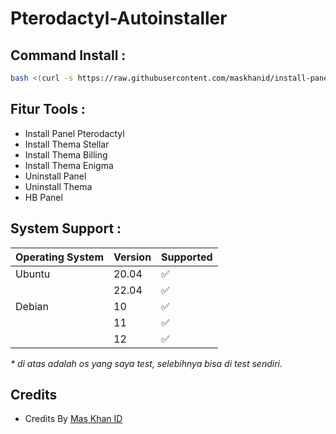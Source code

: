 # Pterodactyl-Autoinstaller



## Command Install :

```bash
bash <(curl -s https://raw.githubusercontent.com/maskhanid/install-panel/main/install.sh)
```

## Fitur Tools :
- Install Panel Pterodactyl
- Install Thema Stellar
- Install Thema Billing
- Install Thema Enigma
- Uninstall Panel
- Uninstall Thema
- HB Panel

## System Support :

| Operating System | Version | Supported          |
| ---------------- | ------- | ------------------ |
| Ubuntu           | 20.04   | :white_check_mark: |
|                  | 22.04   | :white_check_mark: |
| Debian           | 10      | :white_check_mark: |
|                  | 11      | :white_check_mark: |
|                  | 12      | :white_check_mark: |

_\* di atas adalah os yang saya test, selebihnya bisa di test sendiri._

## Credits 
- Credits By [ Mas Khan ID ](https://github.com/maskhanid)

